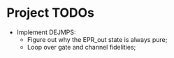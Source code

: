 # Project TODOs

* Implement DEJMPS:
  * Figure out why the EPR_out state is always pure;
  * Loop over gate and channel fidelities;